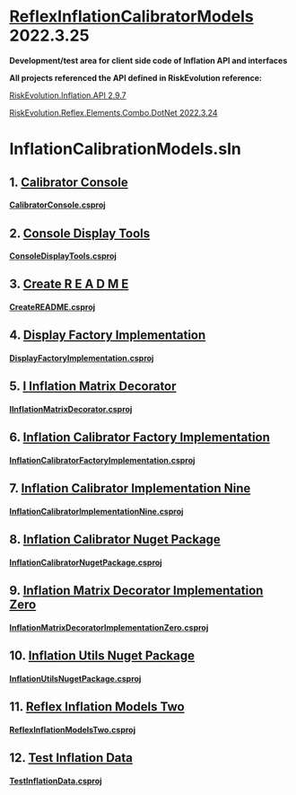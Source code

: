 # [ReflexInflationCalibratorModels](README.md) 2022.3.25</Version>
**Development/test area for client side code of Inflation API and interfaces**

**All projects referenced the API defined in RiskEvolution reference:**

[RiskEvolution.Inflation.API 2.9.7](https://github.com/riskevolution/ReflexPackages/packages/1292319)

[RiskEvolution.Reflex.Elements.Combo.DotNet 2022.3.24](https://github.com/riskevolution/ReflexPackages/packages/1315695)

# InflationCalibrationModels.sln

## 1. [Calibrator Console](https://github.com/riskevolution/ReflexDotNetDocs/tree/main/InflationCalibrationModels/CalibratorConsole/README.md)
#### [CalibratorConsole.csproj](https://github.com/riskevolution/ReflexDotNetDocs/tree/main/InflationCalibrationModels/CalibratorConsole/README.md)

## 2. [Console Display Tools](https://github.com/riskevolution/ReflexDotNetDocs/tree/main/InflationCalibrationModels/ConsoleDisplayTools/README.md)
#### [ConsoleDisplayTools.csproj](https://github.com/riskevolution/ReflexDotNetDocs/tree/main/InflationCalibrationModels/ConsoleDisplayTools/README.md)

## 3. [Create R E A D M E](https://github.com/riskevolution/ReflexDotNetDocs/tree/main/InflationCalibrationModels/CreateREADME/README.md)
#### [CreateREADME.csproj](https://github.com/riskevolution/ReflexDotNetDocs/tree/main/InflationCalibrationModels/CreateREADME/README.md)

## 4. [Display Factory Implementation](https://github.com/riskevolution/ReflexDotNetDocs/tree/main/InflationCalibrationModels/DisplayFactoryImplementation/README.md)
#### [DisplayFactoryImplementation.csproj](https://github.com/riskevolution/ReflexDotNetDocs/tree/main/InflationCalibrationModels/DisplayFactoryImplementation/README.md)

## 5. [I Inflation Matrix Decorator](https://github.com/riskevolution/ReflexDotNetDocs/tree/main/InflationCalibrationModels/IInflationMatrixDecorator/README.md)
#### [IInflationMatrixDecorator.csproj](https://github.com/riskevolution/ReflexDotNetDocs/tree/main/InflationCalibrationModels/IInflationMatrixDecorator/README.md)

## 6. [Inflation Calibrator Factory Implementation](https://github.com/riskevolution/ReflexDotNetDocs/tree/main/InflationCalibrationModels/InflationCalibratorFactoryImplementation/README.md)
#### [InflationCalibratorFactoryImplementation.csproj](https://github.com/riskevolution/ReflexDotNetDocs/tree/main/InflationCalibrationModels/InflationCalibratorFactoryImplementation/README.md)

## 7. [Inflation Calibrator Implementation Nine](https://github.com/riskevolution/ReflexDotNetDocs/tree/main/InflationCalibrationModels/InflationCalibratorImplementationNine/README.md)
#### [InflationCalibratorImplementationNine.csproj](https://github.com/riskevolution/ReflexDotNetDocs/tree/main/InflationCalibrationModels/InflationCalibratorImplementationNine/README.md)

## 8. [Inflation Calibrator Nuget Package](https://github.com/riskevolution/ReflexDotNetDocs/tree/main/InflationCalibrationModels/InflationCalibratorNugetPackage/README.md)
#### [InflationCalibratorNugetPackage.csproj](https://github.com/riskevolution/ReflexDotNetDocs/tree/main/InflationCalibrationModels/InflationCalibratorNugetPackage/README.md)

## 9. [Inflation Matrix Decorator Implementation Zero](https://github.com/riskevolution/ReflexDotNetDocs/tree/main/InflationCalibrationModels/InflationMatrixDecoratorImplementationZero/README.md)
#### [InflationMatrixDecoratorImplementationZero.csproj](https://github.com/riskevolution/ReflexDotNetDocs/tree/main/InflationCalibrationModels/InflationMatrixDecoratorImplementationZero/README.md)

## 10. [Inflation Utils Nuget Package](https://github.com/riskevolution/ReflexDotNetDocs/tree/main/InflationCalibrationModels/InflationUtilsNugetPackage/README.md)
#### [InflationUtilsNugetPackage.csproj](https://github.com/riskevolution/ReflexDotNetDocs/tree/main/InflationCalibrationModels/InflationUtilsNugetPackage/README.md)

## 11. [Reflex Inflation Models Two](https://github.com/riskevolution/ReflexDotNetDocs/tree/main/InflationCalibrationModels/ReflexInflationModelsTwo/README.md)
#### [ReflexInflationModelsTwo.csproj](https://github.com/riskevolution/ReflexDotNetDocs/tree/main/InflationCalibrationModels/ReflexInflationModelsTwo/README.md)

## 12. [Test Inflation Data](https://github.com/riskevolution/ReflexDotNetDocs/tree/main/InflationCalibrationModels/TestInflationData/README.md)
#### [TestInflationData.csproj](https://github.com/riskevolution/ReflexDotNetDocs/tree/main/InflationCalibrationModels/TestInflationData/README.md)

